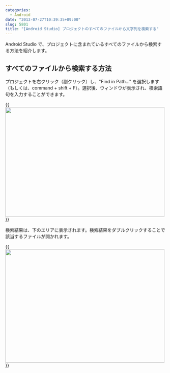 ```yaml
---
categories:
  - Android
date: "2013-07-27T10:39:35+09:00"
slug: 5801
title: "[Android Studio] プロジェクトのすべてのファイルから文字列を検索する"
---
```


Android Studio で、プロジェクトに含まれているすべてのファイルから検索する方法を紹介します。

## すべてのファイルから検索する方法

プロジェクトを右クリック（副クリック）し、"Find in Path…" を選択します（もしくは、command + shift + F）。選択後、ウィンドウが表示され、検索語句を入力することができます。

{{<img alt="" src="/images/2013/07/5801_1.png" width="500" height="343">}}

検索結果は、下のエリアに表示されます。検索結果をダブルクリックすることで該当するファイルが開かれます。

{{<img alt="" src="/images/2013/07/5801_2.png" width="500" height="355">}}
